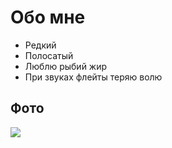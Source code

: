 # Обо мне

- Редкий
- Полосатый
- Люблю рыбий жир
- При звуках флейты теряю волю

## Фото

![](http://ussr-kruto.ru/wp-content/uploads/2012/11/511.jpg)
